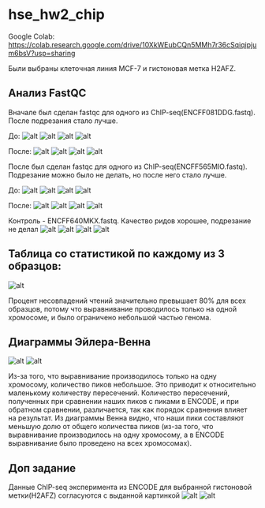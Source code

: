 # hse_hw2_chip

Google Colab:
https://colab.research.google.com/drive/10XkWEubCQn5MMh7r36cSqiqipjum6bsV?usp=sharing

Были выбраны клеточная линия MCF-7 и гистоновая метка H2AFZ.

## Анализ FastQC

Вначале был сделан fastqc для одного из ChIP-seq(ENCFF081DDG.fastq).
После подрезания стало лучше.

До:
![alt](./img/1_1.jpg)
![alt](./img/1_2.jpg)
![alt](./img/1_3.jpg)
![alt](./img/1_4.jpg)

После:
![alt](./img/2_1.jpg)
![alt](./img/2_2.jpg)
![alt](./img/2_3.jpg)
![alt](./img/2_4.jpg)

После был сделан fastqc для одного из ChIP-seq(ENCFF565MIO.fastq).
Подрезание можно было не делать, но после него стало лучше.

До:
![alt](./img/3_1.jpg)
![alt](./img/3_2.jpg)
![alt](./img/3_3.jpg)
![alt](./img/3_4.jpg)

После:
![alt](./img/4_1.jpg)
![alt](./img/4_2.jpg)
![alt](./img/4_3.jpg)
![alt](./img/4_4.jpg)


Контроль - ENCFF640MKX.fastq. Качество ридов хорошее, подрезание не делал
![alt](./img/5_1.jpg)
![alt](./img/5_2.jpg)
![alt](./img/5_3.jpg)
![alt](./img/5_4.jpg)

## Таблица со статистикой по каждому из 3 образцов:
![alt](./img/6.jpg)

Процент несовпадений чтений значительно превышает 80% для всех образцов, потому что выравнивание проводилось только на одной хромосоме, и было ограничено небольшой частью генома.

## Диаграммы Эйлера-Венна
![alt](./img/7_1.jpg)
![alt](./img/7_2.jpg)

Из-за того, что выравнивание производилось только на одну хромосому, количество пиков небольшое. Это приводит к относительно маленькому количеству пересечений. Количество пересечений, полученных при сравнении наших пиков с пиками в ENCODE, и при обратном сравнении, различается, так как порядок сравнения влияет на результат. Из диаграммы Венна видно, что наши пики составляют меньшую долю от общего количества пиков (из-за того, что выравнивание производилось на одну хромосому, а в ENCODE выравнивание было проведено на всех хромосомах).


## Доп задание
Данные ChIP-seq эксперимента из ENCODE для выбранной гистоновой метки(H2AFZ) согласуются с выданной картинкой
![alt](./img/8_1.jpg)
![alt](./img/8_2.jpg)
